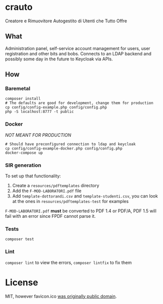 # crauto

Creatore e
Rimuovitore
Autogestito di
Utenti che
Tutto
Offre

## What

Administration panel, self-service account management for users, user registration and other bits and bobs.
Connects to an LDAP backend and possibly some day in the future to Keycloak via APIs.

## How

### Baremetal

```shell
composer install
# The defaults are good for development, change them for production
cp config/config-example.php config/config.php
php -S localhost:8777 -t public
```

### Docker
*NOT MEANT FOR PRODUCTION*
```shell
# Should have preconfigured connection to ldap and keycloak
cp config/config-example-docker.php config/config.php
docker-compose up
```

### SIR generation

To set up that functionality:

1. Create a `resources/pdftemplates` directory
2. Add the `F-MOD-LABORATORI.pdf` file
3. Add `template-dottorandi.csv` and `template-studenti.csv`, you can look at the ones in `resources/pdftemplates-test` for examples

`F-MOD-LABORATORI.pdf` **must** be converted to PDF 1.4 or PDF/A, PDF 1.5 will fail with an error since FPDF cannot parse it.

### Tests

```shell
composer test
```

### Lint

`composer lint` to view the errors, `composer lintfix` to fix them

# License

MIT, however favicon.ico [was originally public domain](https://www.wpclipart.com/food/vegetables/cabbage/green_cabbage.png.html).
